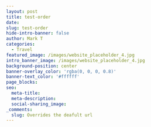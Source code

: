 ```yaml
---
layout: post
title: test-order
date:
slug: test-order
hide-intro-banner: false
author: Mark T
categories:
  - Travel
featured_image: /images/website_placeholder_4.jpg
intro_banner_image: /images/website_placeholder_4.jpg
background-position: center
banner-overlay_color: 'rgba(0, 0, 0, 0.8)'
banner-text_color: '#ffffff'
page_blocks:
seo:
  meta-title:
  meta-description:
  social-sharing_image:
_comments:
  slug: Overrides the deafult url
---
```

